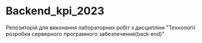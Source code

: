 # Backend_kpi_2023
Репозиторій для виконання лабораторних робіт з дисципліни "Технології розробки серверного програмного забезпечення(back end)"
